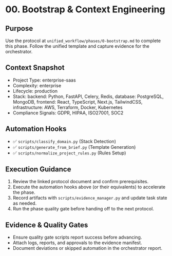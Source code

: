 # 00. Bootstrap & Context Engineering

## Purpose
Use the protocol at `unified_workflow/phases/0-bootstrap.md` to complete this phase. Follow the unified template and capture evidence for the orchestrator.

## Context Snapshot
- Project Type: enterprise-saas
- Complexity: enterprise
- Lifecycle: production
- Stack: backend: Python, FastAPI, Celery, Redis, database: PostgreSQL, MongoDB, frontend: React, TypeScript, Next.js, TailwindCSS, infrastructure: AWS, Terraform, Docker, Kubernetes
- Compliance Signals: GDPR, HIPAA, ISO27001, SOC2

## Automation Hooks
- ✅ `scripts/classify_domain.py` (Stack Detection)
- ✅ `scripts/generate_from_brief.py` (Template Generation)
- ✅ `scripts/normalize_project_rules.py` (Rules Setup)

## Execution Guidance
1. Review the linked protocol document and confirm prerequisites.
2. Execute the automation hooks above (or their equivalents) to accelerate the phase.
3. Record artifacts with `scripts/evidence_manager.py` and update task state as needed.
4. Run the phase quality gate before handing off to the next protocol.

## Evidence & Quality Gates
- Ensure quality gate scripts report success before advancing.
- Attach logs, reports, and approvals to the evidence manifest.
- Document deviations or skipped automation in the orchestrator report.